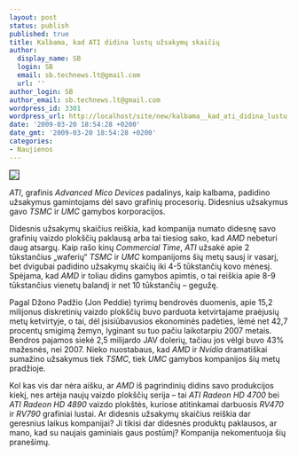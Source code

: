 ```yaml
---
layout: post
status: publish
published: true
title: Kalbama, kad ATI didina lustų užsakymų skaičių
author:
  display_name: SB
  login: SB
  email: sb.technews.lt@gmail.com
  url: ''
author_login: SB
author_email: sb.technews.lt@gmail.com
wordpress_id: 3301
wordpress_url: http://localhost/site/new/kalbama__kad_ati_didina_lustu_uzsakymo_skaiciu/
date: '2009-03-20 18:54:28 +0200'
date_gmt: '2009-03-20 18:54:28 +0200'
categories:
- Naujienos
---
```

<div class="imgright"><img src="http://tbn1.google.com/images?q=tbn:kijpNdMBaT_AMM:http://cache.daylife.com/imageserve/0bgLfRdfTAcDK/610x.jpg" border="1" /></div>
<p><i>ATI</i>, grafinis <i>Advanced Mico Devices</i> padalinys, kaip kalbama, padidino užsakymus gamintojams dėl savo grafinių procesorių. Didesnius užsakymus gavo <i>TSMC</i> ir <i>UMC</i> gamybos korporacijos.</p>
<p>Didesnis užsakymų skaičius reiškia, kad kompanija numato didesnę savo grafinių vaizdo plokščių paklausą arba tai tiesiog sako, kad <i>AMD</i> nebeturi daug atsargų. Kaip rašo kinų <i>Commercial Time</i>, <i>ATI</i> užsakė apie 2 tūkstančius „waferių“ <i>TSMC</i> ir <i>UMC</i> kompanijoms šių metų sausį ir vasarį, bet dvigubai padidino užsakymų skaičių iki 4-5 tūkstančių kovo mėnesį. Spėjama, kad <i>AMD</i> ir toliau didins gamybos apimtis, o tai reiškia apie 8-9 tūkstančius vienetų balandį ir net 10 tūkstančių – gegužę.</p>
<p>Pagal Džono Padžio (Jon Peddie) tyrimų bendrovės duomenis, apie 15,2 milijonus diskretinių vaizdo plokščių buvo parduota ketvirtajame praėjusių metų ketvirtyje, o tai, dėl įsisiūbavusios ekonominės padėties, lėmė net 42,7 procentų smigimą žemyn, lyginant su tuo pačiu laikotarpiu 2007 metais. Bendros pajamos siekė 2,5 milijardo JAV dolerių, tačiau jos vėlgi buvo 43% mažesnės, nei 2007. Nieko nuostabaus, kad <i>AMD</i> ir <i>Nvidia</i> dramatiškai sumažino užsakymus tiek <i>TSMC</i>, tiek <i>UMC</i> gamybos kompanijos šių metų pradžioje.</p>
<p>Kol kas vis dar nėra aišku, ar <i>AMD</i> iš pagrindinių didins savo produkcijos kiekį, nes artėja naujų vaizdo plokščių serija – tai <i>ATI Radeon HD 4700</i> bei <i>ATI</i> <i>Radeon HD 4890</i> vaizdo plokštės, kuriose atitinkamai darbuosis <i>RV470</i> ir <i>RV790</i> grafiniai lustai. Ar didesnis užsakymų skaičius reiškia dar geresnius laikus kompanijai? Ji tikisi dar didesnės produktų paklausos, ar mano, kad su naujais gaminiais gaus postūmį? Kompanija nekomentuoja šių pranešimų.</p>
